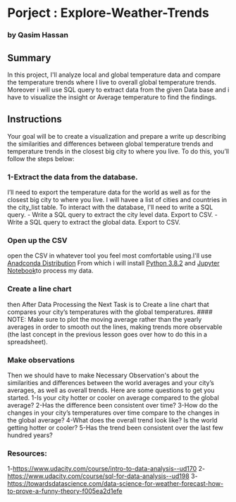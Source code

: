 # Porject : Explore-Weather-Trends
### by Qasim Hassan

## Summary
In this project, I'll analyze local and global temperature data and compare the temperature trends where I live to overall global temperature trends. Moreover i will use SQL query to extract data from the given Data base and i have to visualize the insight or Average temperature to find the findings.

## Instructions
Your goal will be to create a visualization and prepare a write up describing the similarities and differences between global temperature trends and temperature trends in the closest big city to where you live. To do this, you’ll follow the steps below:

### 1-Extract the data from the database. 
 I’ll need to export the temperature data for the world as well as for the closest big city to where you live. I will havee a list of cities and countries in the city_list table. To interact with the database, I'll need to write a SQL query.
        - Write a SQL query to extract the city level data. Export to CSV.
        - Write a SQL query to extract the global data. Export to CSV.
        
### Open up the CSV 
open the CSV in whatever tool you feel most comfortable using.I'll use <a href = "https://www.anaconda.com/">Anadconda Distribution</a> From which i will install <a href = "https://www.python.org/downloads/">Python 3.8.2</a> and <a href = "https://jupyter.org/install">Jupyter Notebook</a>to process my data.

### Create a line chart
then After Data Processing the Next Task is to Create a line chart that compares your city’s temperatures with the global temperatures. #### NOTE: 
Make sure to plot the moving average rather than the yearly averages in order to smooth out the lines, making trends more observable (the last concept in the previous lesson goes over how to do this in a spreadsheet).

### Make observations
Then we should have to make Necessary Observation's about the similarities and differences between the world averages and your city’s averages, as well as overall trends. Here are some questions to get you started.
1-Is your city hotter or cooler on average compared to the global average? 
2-Has the difference been consistent over time?
3-How do the changes in your city’s temperatures over time compare to the changes in the global average?
4-What does the overall trend look like? Is the world getting hotter or cooler? 
5-Has the trend been consistent over the last few hundred years?


### Resources:
1-https://www.udacity.com/course/intro-to-data-analysis--ud170
2-https://www.udacity.com/course/sql-for-data-analysis--ud198
3- https://towardsdatascience.com/data-science-for-weather-forecast-how-to-prove-a-funny-theory-f005ea2d1efe
